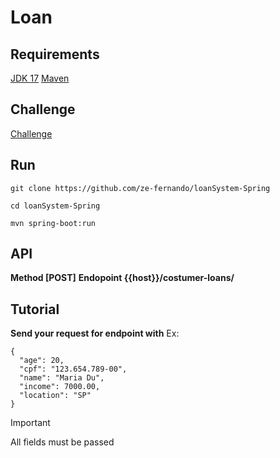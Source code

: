 # Loan

## Requirements

[JDK 17](https://www.oracle.com/br/java/technologies/downloads/)
[Maven](https://maven.apache.org/download.cgi)

## Challenge

[Challenge](https://github.com/backend-br/desafios/blob/master/loans/PROBLEM.md)

## Run

```
git clone https://github.com/ze-fernando/loanSystem-Spring

cd loanSystem-Spring

mvn spring-boot:run
```

## API

**Method [POST]**
**Endopoint {{host}}/costumer-loans/**

## Tutorial

**Send your request for endpoint with**
Ex:
```
{
  "age": 20,
  "cpf": "123.654.789-00",
  "name": "Maria Du",
  "income": 7000.00,
  "location": "SP"
}
```
> [!IMPORTANT]
> All fields must be passed
